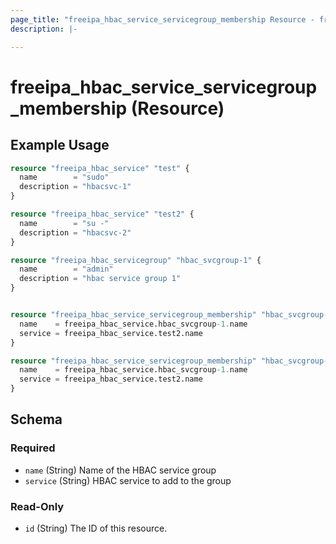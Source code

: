 ```yaml
---
page_title: "freeipa_hbac_service_servicegroup_membership Resource - freeipa"
description: |-

---
```


# freeipa_hbac_service_servicegroup_membership (Resource)



## Example Usage

```terraform
resource "freeipa_hbac_service" "test" {
  name        = "sudo"
  description = "hbacsvc-1"
}

resource "freeipa_hbac_service" "test2" {
  name        = "su -"
  description = "hbacsvc-2"
}

resource "freeipa_hbac_servicegroup" "hbac_svcgroup-1" {
  name        = "admin"
  description = "hbac service group 1"
}


resource "freeipa_hbac_service_servicegroup_membership" "hbac_svcgroup-member-2" {
  name    = freeipa_hbac_service.hbac_svcgroup-1.name
  service = freeipa_hbac_service.test2.name
}

resource "freeipa_hbac_service_servicegroup_membership" "hbac_svcgroup-member-2" {
  name    = freeipa_hbac_service.hbac_svcgroup-1.name
  service = freeipa_hbac_service.test2.name
}
```




<!-- schema generated by tfplugindocs -->
## Schema

### Required

- `name` (String) Name of the HBAC service group
- `service` (String) HBAC service to add to the group

### Read-Only

- `id` (String) The ID of this resource.

